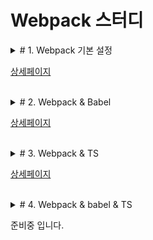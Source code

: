 # Webpack 스터디

<details>
<summary># 1. Webpack 기본 설정</summary>

1. NPM 프로젝트 생성
2. ``webpack`` , ``webpack-cli`` 설치
3. ``index.html`` 과 ``app.js`` 파일 생성 및 작성
4. ``webpack.config.js`` 생성 및 설정
5. ``build`` 명령 등록
6. 빌드 실행
</details>

[상세페이지](https://github.com/Chocobe/-Study-Webpack/tree/master/01-webpack-basic)


<br/>


<details>
<summary># 2. Webpack & Babel</summary>

1. Webpack 설정이 완료된 프로젝트 만들기 ([1. Webpack 기본설정](https://github.com/Chocobe/-Study-Webpack/tree/master/01-webpack-basic))
2. ``@babel/core`` , ``@babel/preset-env`` , ``babel-loader`` 설치
3. ``webpack.config.js`` 에 ``babel`` 설정
4. ``build`` 실행
5. ``babel`` 사용 전후 비교
</details>

[상세페이지](https://github.com/Chocobe/-Study-Webpack/tree/master/02-webpack-babel)


<br/>


<details>
<summary># 3. Webpack & TS</summary>

1. Webpack 설정이 완료된 프로젝트 만들기 ([1. Webpack 기본설정](https://github.com/Chocobe/-Study-Webpack/tree/master/1.%20webpack%20%EA%B8%B0%EB%B3%B8%EC%84%A4%EC%A0%95))
2. ``index.html`` 생성 및 작성
3. ``app.ts`` 파일 생성 및 작성
4. ``typescript`` , ``ts-loader`` 설치
5. ``tsconfig.json`` 생성 및 설정
6. ``webpack.config.js`` 생성 및 설정
7. ``build`` 실행 및 확인
</details>

[상세페이지](https://github.com/Chocobe/-Study-Webpack/tree/master/03-webpack-ts)


<br/>


<details>
<summary># 4. Webpack & babel & TS</summary>


</details>

준비중 입니다.